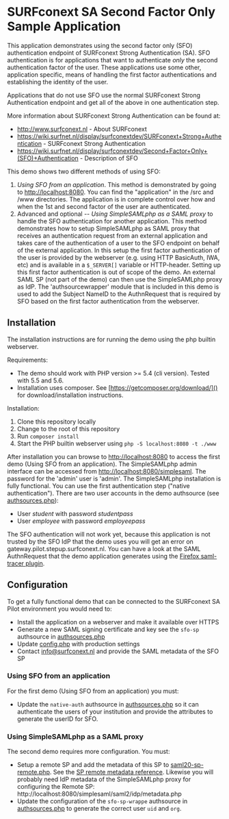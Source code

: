 # SURFconext SA Second Factor Only Sample Application

This application demonstrates using the second factor only (SFO) authentication endpoint of SURFconext 
Strong Authentication (SA). SFO authentication is for applications that want to authenticate
*only* the second authentication factor of the user. These applications use some other,
application specific, means of handling the first factor authentications and establishing the
identity of the user.

Applications that do not use SFO use the normal SURFconext Strong Authentication endpoint and get
all of the above in one authentication step.

More information about SURFconext Strong Authentication can be found at:

* http://www.surfconext.nl - About SURFconext
* https://wiki.surfnet.nl/display/surfconextdev/SURFconext+Strong+Authentication - SURFconext Strong Authentication
* https://wiki.surfnet.nl/display/surfconextdev/Second+Factor+Only+(SFO)+Authentication - Description of SFO

This demo shows two different methods of using SFO:

1. *Using SFO from an application*. This method is demonstrated by going to [http://localhost:8080](http://localhost:8080). You can find the "application" in the /src and /www directories. The application is in complete control over how and when the 1st and second factor of the user are authenticated. 
2. Advanced and optional -- *Using SimpleSAMLphp as a SAML proxy* to handle the SFO authentication for another application. This method demonstrates how to setup SimpleSAMLphp as SAML proxy that receives an authentication request from an external application and takes care of the authentication of a user to the SFO endpoint on behalf of the external application. In this setup the first factor authentication of the user is provided by the webserver (e.g. using HTTP BasicAuth, IWA, etc) and is available in a `$_SERVER[]` variable or HTTP-header. Setting up this first factor authentication is out of scope of the demo. An external SAML SP (not part of the demo) can then use the SimpleSAMLphp proxy as IdP. The 'authsourcewrapper' module that is included in this demo is used to add the Subject NameID to the AuthnRequest that is required by SFO based on the first factor authentication from the webserver. 

## Installation

The installation instructions are for running the demo using the php builtin webserver.

Requirements:

* The demo should work with PHP version >= 5.4 (cli version). Tested with 5.5 and 5.6.
* Installation uses composer. See [https://getcomposer.org/download/]() for download/installation instructions.

Installation:

1. Clone this repository locally
2. Change to the root of this repository
3. Run `composer install`
4. Start the PHP builtin webserver using `php -S localhost:8080 -t ./www`

After installation you can browse to [http://localhost:8080](http://localhost:8080) to access the first demo (Using SFO from an application). The SimpleSAMLphp admin interface can be accessed from [http://localhost:8080/simplesaml](http://localhost:8080/simplesaml). The password for the 'admin' user is 'admin'. 
The SimpleSAMLphp installation is fully functional. You can use the first authentication step ("native authentication").
There are two user accounts in the demo authsource (see [authsources.php](config/simplesaml/authsources.php#L99-L120)):

* User *student* with password *studentpass*
* User *employee* with password *employeepass*

The SFO authentication will not work yet, because this application is not trusted by the SFO IdP that the demo uses you
will get an error on gateway.pilot.stepup.surfconext.nl. You can have a look at the SAML AuthnRequest that the demo
application generates using the [Firefox saml-tracer plugin](https://addons.mozilla.org/nl/firefox/addon/saml-tracer/).
 
## Configuration

To get a fully functional demo that can be connected to the SURFconext SA Pilot environment you would need to:
- Install the application on a webserver and make it available over HTTPS
- Generate a new SAML signing certificate and key see the `sfo-sp` authsource in [authsources.php](config/simplesaml/authsources.php#L35-L43)
- Update [config.php](config/simplesaml/config.php) with production settings
- Contact info@surfconext.nl and provide the SAML metadata of the SFO SP

### Using SFO from an application

For the first demo (Using SFO from an application) you must:
- Update the `native-auth` authsource in [authsources.php](config/simplesaml/authsources.php#L97-L116) so it can 
  authenticate the users of your institution and provide the attributes to generate the userID for SFO.  

### Using SimpleSAMLphp as a SAML proxy

The second demo requires more configuration. You must:
- Setup a remote SP and add the metadata of this SP to [saml20-sp-remote.php](config/simplesaml/metadata/saml20-sp-remote.php). See the [SP remote metadata reference](https://simplesamlphp.org/docs/stable/simplesamlphp-reference-sp-remote). Likewise you will probably need IdP metadata of the SimpleSAMLphp proxy for configuring the Remote SP: http://localhost:8080/simplesaml/saml2/idp/metadata.php 
- Update the configuration of the `sfo-sp-wrappe` authsource in [authsources.php](config/simplesaml/authsources.php#L126-L147) to generate the correct user `uid` and `org`.
